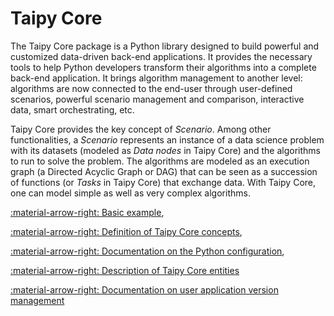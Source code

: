 # Taipy Core

The Taipy Core package is a Python library designed to build powerful and customized data-driven back-end applications.
It provides the necessary tools to help Python developers transform their algorithms into a complete
back-end application. It brings algorithm management to another level: algorithms are now connected to the end-user
through user-defined scenarios, powerful scenario management and comparison, interactive data, smart orchestrating, etc.

Taipy Core provides the key concept of _Scenario_. Among other functionalities, a _Scenario_ represents an instance
of a data science problem with its datasets (modeled as _Data nodes_ in Taipy Core) and the algorithms to run to solve
the problem. The algorithms are modeled as an execution graph (a Directed Acyclic Graph or DAG) that can be seen as a
succession of functions (or _Tasks_ in Taipy Core) that exchange data. With Taipy Core, one can model simple as
well as very complex algorithms.

[:material-arrow-right: Basic example](basic_examples/index.md),

[:material-arrow-right: Definition of Taipy Core concepts](concepts/index.md),

[:material-arrow-right: Documentation on the Python configuration](config/index.md),

[:material-arrow-right: Description of Taipy Core entities](entities/index.md)

[:material-arrow-right: Documentation on user application version management](versioning/index.md)
